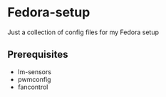 # Fedora-setup
Just a collection of config files for my Fedora setup

## Prerequisites
* lm-sensors
* pwmconfig
* fancontrol

